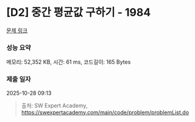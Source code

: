 # [D2] 중간 평균값 구하기 - 1984 

[문제 링크](https://swexpertacademy.com/main/code/problem/problemDetail.do?contestProbId=AV5Pw_-KAdcDFAUq) 

### 성능 요약

메모리: 52,352 KB, 시간: 61 ms, 코드길이: 165 Bytes

### 제출 일자

2025-10-28 09:13



> 출처: SW Expert Academy, https://swexpertacademy.com/main/code/problem/problemList.do